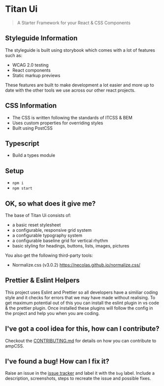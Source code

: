 # Titan Ui

> A Starter Framework for your React & CSS Components

## Styleguide Information

The styleguide is built using storybook which comes with a lot of features such as:

-   WCAG 2.0 testing
-   React components
-   Static markup previews

These features are built to make development a lot easier and more up to date with the other tools we use across our other react projects.

## CSS Information

-   The CSS is written following the standards of ITCSS & BEM
-   Uses custom properties for overriding styles
-   Built using PostCSS

## Typescript

-   Build a types module

## Setup

-   `npm i`
-   `npm start`

## OK, so what does it give me?

The base of Titan Ui consists of:

-   a basic reset stylesheet
-   a configurable, responsive grid system
-   a configurable typography system
-   a configurable baseline grid for vertical rhythm
-   basic styling for headings, buttons, lists, images, pictures

You also get the following third-party tools:

-   Normalize.css (v3.0.2) https://necolas.github.io/normalize.css/

## Prettier & Eslint Helpers

This project uses Eslint and Prettier so all developers have a similiar coding style and it checks for errors that we may have made without realising. To get maximum potential out of this you can install the eslint plugin in vs code & the prettier plugin. Once installed these plugins will follow the config in the project and help you when you are coding.

## I've got a cool idea for this, how can I contribute?

Checkout the [CONTRIBUTING.md](https://github.com/code-mattclaffey/titan-ui/blob/master/CONTRIBUTING.md) for details on how you can contribute to ampCSS.

## I've found a bug! How can I fix it?

Raise an issue in the [issue tracker](https://github.com/code-mattclaffey/titan-ui/issues) and label it with the `bug` label. Include a description, screenshots, steps to recreate the issue and possible fixes.
